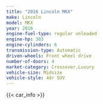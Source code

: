 ```yaml
---
title: "2016 Lincoln MKX"
make: Lincoln
model: MKX
year: 2016
engine-fuel-type: regular unleaded
engine-hp: 303
engine-cylinders: 6
transmission-type: Automatic
driven-wheels: Front wheel drive
number-of-doors: 4
market-category: Crossover,Luxury
vehicle-size: Midsize
vehicle-style: 4dr SUV
---
```


{{< car_info >}}
